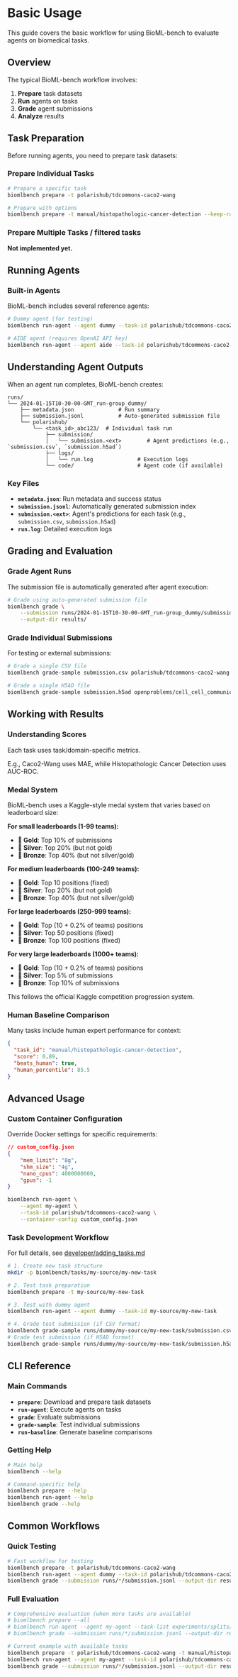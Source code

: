 # Basic Usage

This guide covers the basic workflow for using BioML-bench to evaluate agents on biomedical tasks.

## Overview

The typical BioML-bench workflow involves:

1. **Prepare** task datasets
2. **Run** agents on tasks  
3. **Grade** agent submissions
4. **Analyze** results

## Task Preparation

Before running agents, you need to prepare task datasets:

### Prepare Individual Tasks

```bash
# Prepare a specific task
biomlbench prepare -t polarishub/tdcommons-caco2-wang

# Prepare with options
biomlbench prepare -t manual/histopathologic-cancer-detection --keep-raw
```

### Prepare Multiple Tasks / filtered tasks

**Not implemented yet.**


## Running Agents

### Built-in Agents

BioML-bench includes several reference agents:

```bash
# Dummy agent (for testing)
biomlbench run-agent --agent dummy --task-id polarishub/tdcommons-caco2-wang

# AIDE agent (requires OpenAI API key)
biomlbench run-agent --agent aide --task-id polarishub/tdcommons-caco2-wang
```


## Understanding Agent Outputs

When an agent run completes, BioML-bench creates:

```
runs/
└── 2024-01-15T10-30-00-GMT_run-group_dummy/
    ├── metadata.json              # Run summary
    ├── submission.jsonl           # Auto-generated submission file
    └── polarishub/
        └── <task_id>_abc123/  # Individual task run
            ├── submission/
            │   └── submission.<ext>        # Agent predictions (e.g., `submission.csv`, `submission.h5ad`)
            ├── logs/
            │   └── run.log              # Execution logs
            └── code/                    # Agent code (if available)
```

### Key Files

- **`metadata.json`**: Run metadata and success status
- **`submission.jsonl`**: Automatically generated submission index
- **`submission.<ext>`**: Agent's predictions for each task (e.g., `submission.csv`, `submission.h5ad`)
- **`run.log`**: Detailed execution logs

## Grading and Evaluation

### Grade Agent Runs

The submission file is automatically generated after agent execution:

```bash
# Grade using auto-generated submission file
biomlbench grade \
    --submission runs/2024-01-15T10-30-00-GMT_run-group_dummy/submission.jsonl \
    --output-dir results/
```

### Grade Individual Submissions

For testing or external submissions:

```bash
# Grade a single CSV file
biomlbench grade-sample submission.csv polarishub/tdcommons-caco2-wang

# Grade a single H5AD file
biomlbench grade-sample submission.h5ad openproblems/cell_cell_communication

```



## Working with Results

### Understanding Scores

Each task uses task/domain-specific metrics.

E.g., Caco2-Wang uses MAE, while Histopathologic Cancer Detection uses AUC-ROC.

### Medal System

BioML-bench uses a Kaggle-style medal system that varies based on leaderboard size:

**For small leaderboards (1-99 teams):**
- **🥇 Gold**: Top 10% of submissions
- **🥈 Silver**: Top 20% (but not gold)
- **🥉 Bronze**: Top 40% (but not silver/gold)

**For medium leaderboards (100-249 teams):**
- **🥇 Gold**: Top 10 positions (fixed)
- **🥈 Silver**: Top 20% (but not gold)
- **🥉 Bronze**: Top 40% (but not silver/gold)

**For large leaderboards (250-999 teams):**
- **🥇 Gold**: Top (10 + 0.2% of teams) positions
- **🥈 Silver**: Top 50 positions (fixed)
- **🥉 Bronze**: Top 100 positions (fixed)

**For very large leaderboards (1000+ teams):**
- **🥇 Gold**: Top (10 + 0.2% of teams) positions
- **🥈 Silver**: Top 5% of submissions
- **🥉 Bronze**: Top 10% of submissions

This follows the official Kaggle competition progression system.

### Human Baseline Comparison

Many tasks include human expert performance for context:

```json
{
  "task_id": "manual/histopathologic-cancer-detection",
  "score": 0.89,
  "beats_human": true,
  "human_percentile": 85.5
}
```

## Advanced Usage

### Custom Container Configuration

Override Docker settings for specific requirements:

```json
// custom_config.json
{
    "mem_limit": "8g",
    "shm_size": "4g", 
    "nano_cpus": 4000000000,
    "gpus": -1
}
```

```bash
biomlbench run-agent \
    --agent my-agent \
    --task-id polarishub/tdcommons-caco2-wang \
    --container-config custom_config.json
```


### Task Development Workflow

For full details, see [developer/adding_tasks.md](../docs/developer/adding_tasks.md)

```bash
# 1. Create new task structure
mkdir -p biomlbench/tasks/my-source/my-new-task

# 2. Test task preparation
biomlbench prepare -t my-source/my-new-task

# 3. Test with dummy agent
biomlbench run-agent --agent dummy --task-id my-source/my-new-task

# 4. Grade test submission (if CSV format)
biomlbench grade-sample runs/dummy/my-source/my-new-task/submission.csv my-source/my-new-task
# Grade test submission (if H5AD format)
biomlbench grade-sample runs/dummy/my-source/my-new-task/submission.h5ad my-source/my-new-task
```

## CLI Reference

### Main Commands

- **`prepare`**: Download and prepare task datasets
- **`run-agent`**: Execute agents on tasks
- **`grade`**: Evaluate submissions  
- **`grade-sample`**: Test individual submissions
- **`run-baseline`**: Generate baseline comparisons

### Getting Help

```bash
# Main help
biomlbench --help

# Command-specific help
biomlbench prepare --help
biomlbench run-agent --help
biomlbench grade --help
```

## Common Workflows

### Quick Testing

```bash
# Fast workflow for testing
biomlbench prepare -t polarishub/tdcommons-caco2-wang
biomlbench run-agent --agent dummy --task-id polarishub/tdcommons-caco2-wang
biomlbench grade --submission runs/*/submission.jsonl --output-dir results/
```

### Full Evaluation

```bash
# Comprehensive evaluation (when more tasks are available)
# biomlbench prepare --all
# biomlbench run-agent --agent my-agent --task-list experiments/splits/all.txt --n-workers 4
# biomlbench grade --submission runs/*/submission.jsonl --output-dir results/

# Current example with available tasks
biomlbench prepare -t polarishub/tdcommons-caco2-wang -t manual/histopathologic-cancer-detection
biomlbench run-agent --agent my-agent --task-id polarishub/tdcommons-caco2-wang
biomlbench grade --submission runs/*/submission.jsonl --output-dir results/
```
